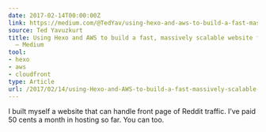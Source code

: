 ```yaml
---
date: 2017-02-14T00:00:00Z
link: https://medium.com/@TedYav/using-hexo-and-aws-to-build-a-fast-massively-scalable-website-for-pennies-ea3c0f1115a#.qpa0w0onb
source: Ted Yavuzkurt
title: Using Hexo and AWS to build a fast, massively scalable website for pennies
  – Medium
tool:
- hexo
- aws
- cloudfront
type: Article
url: /2017/02/14/using-Hexo-and-AWS-to-build-a-fast-massively-scalable-website-for-pennies-Medium/
---
```


I built myself a website that can handle front page of Reddit traffic. I’ve paid 50 cents a month in hosting so far. You can too.
